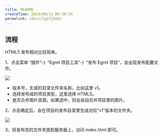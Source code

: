 ```yaml
---
title: README
createTime: 2024/09/11 09:50:34
permalink: /docs/1ypfjho9/
---
```

## 流程

HTML5 发布相对比较简单。

1、点击菜单 “插件”-》“Egret 项目工具”-》“发布 Egret 项目”，会出现发布配置文件。

![](config.png)

* 版本号，生成的目录文件夹名称，比如这里 v1。
* 选择发布成的项目类型，这里选择 HTML5。
* 是否合并图片资源。如果选中，则会自动合并项目里的图片。

2、点击确定后，会在项目的发布目录里生成对应“v1”版本的文件夹。

![](created.png)

3、将发布完的文件夹放到服务器上，访问 index.html 即可。